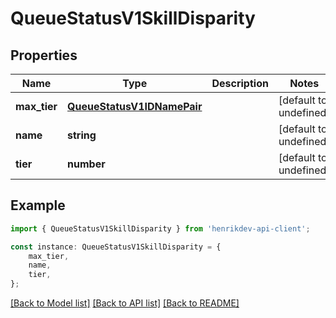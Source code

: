 # QueueStatusV1SkillDisparity


## Properties

Name | Type | Description | Notes
------------ | ------------- | ------------- | -------------
**max_tier** | [**QueueStatusV1IDNamePair**](QueueStatusV1IDNamePair.md) |  | [default to undefined]
**name** | **string** |  | [default to undefined]
**tier** | **number** |  | [default to undefined]

## Example

```typescript
import { QueueStatusV1SkillDisparity } from 'henrikdev-api-client';

const instance: QueueStatusV1SkillDisparity = {
    max_tier,
    name,
    tier,
};
```

[[Back to Model list]](../README.md#documentation-for-models) [[Back to API list]](../README.md#documentation-for-api-endpoints) [[Back to README]](../README.md)
